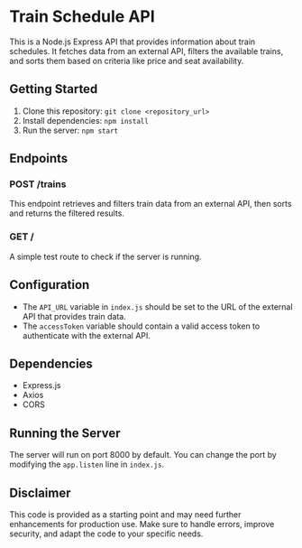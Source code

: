 # Train Schedule API

This is a Node.js Express API that provides information about train schedules. It fetches data from an external API, filters the available trains, and sorts them based on criteria like price and seat availability.

## Getting Started

1. Clone this repository: `git clone <repository_url>`
2. Install dependencies: `npm install`
3. Run the server: `npm start`

## Endpoints

### POST /trains

This endpoint retrieves and filters train data from an external API, then sorts and returns the filtered results.

### GET /

A simple test route to check if the server is running.

## Configuration

- The `API_URL` variable in `index.js` should be set to the URL of the external API that provides train data.
- The `accessToken` variable should contain a valid access token to authenticate with the external API.

## Dependencies

- Express.js
- Axios
- CORS

## Running the Server

The server will run on port 8000 by default. You can change the port by modifying the `app.listen` line in `index.js`.

## Disclaimer

This code is provided as a starting point and may need further enhancements for production use. Make sure to handle errors, improve security, and adapt the code to your specific needs.
